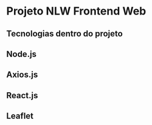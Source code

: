# Projeto NLW Frontend Web

## Tecnologias  dentro do projeto

## Node.js
## Axios.js
## React.js
## Leaflet

